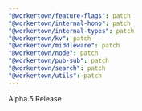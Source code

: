 ```yaml
---
"@workertown/feature-flags": patch
"@workertown/internal-hono": patch
"@workertown/internal-types": patch
"@workertown/kv": patch
"@workertown/middleware": patch
"@workertown/node": patch
"@workertown/pub-sub": patch
"@workertown/search": patch
"@workertown/utils": patch
---
```


Alpha.5 Release
